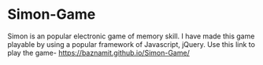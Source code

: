 # Simon-Game

Simon is an popular electronic game of memory skill. I have made this game playable by using a popular framework of Javascript, jQuery. Use this link to play the game- https://baznamit.github.io/Simon-Game/
